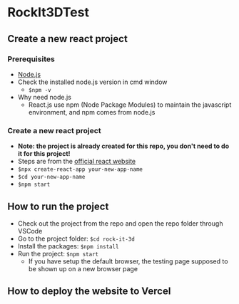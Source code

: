# RockIt3DTest

## Create a new react project
### Prerequisites
- [Node.js](https://nodejs.org/en/)
- Check the installed node.js version in cmd window
    - `$npm -v`
- Why need node.js
    - React.js use npm (Node Package Modules) to maintain the javascript environment, and npm comes from node.js

### Create a new react project
- **Note: the project is already created for this repo, you don't need to do it for this project!**
- Steps are from the [official react website](https://reactjs.org/docs/create-a-new-react-app.html#create-react-app)
- `$npx create-react-app your-new-app-name`
- `$cd your-new-app-name`
- `$npm start`

## How to run the project
- Check out the project from the repo and open the repo folder through VSCode
- Go to the project folder: `$cd rock-it-3d`
- Install the packages: `$npm install`
- Run the project: `$npm start`
    - If you have setup the default browser, the testing page supposed to be shown up on a new browser page

## How to deploy the website to Vercel
